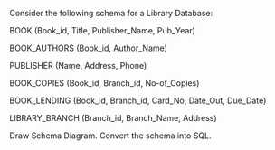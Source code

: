 Consider the following schema for a Library Database:

BOOK (Book_id, Title, Publisher_Name, Pub_Year)

BOOK_AUTHORS (Book_id, Author_Name)

PUBLISHER (Name, Address, Phone)

BOOK_COPIES (Book_id, Branch_id, No-of_Copies)

BOOK_LENDING (Book_id, Branch_id, Card_No, Date_Out, Due_Date)

LIBRARY_BRANCH (Branch_id, Branch_Name, Address)

Draw Schema Diagram. Convert the schema into SQL.
